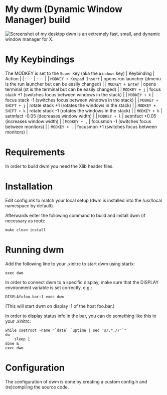 # My dwm (Dynamic Window Manager) build

![Screenshot of my desktop](https://gitlab.com/dwt1/dotfiles/raw/master/.screenshots/dotfiles04.png) 
dwm is an extremely fast, small, and dynamic window manager for X.

# My Keybindings

The MODKEY is set to the `Super` key (aka the `Windows` key)
| Keybinding | Action |
| :--- | :--- |
| `MODKEY + Keypad Insert` | opens run launcher (dmenu is the run launcher but can be easily changed) |
| `MODKEY + Enter` | opens terminal (st is the terminal but can be easily changed) |
| `MODKEY + j` | focus stack +1 (switches focus between windows in the stack) |
| `MODKEY + k` | focus stack -1 (switches focus between windows in the stack) |
| `MODKEY + SHIFT + j` | rotate stack +1 (rotates the windows in the stack) |
| `MODKEY + SHIFT + k` | rotate stack -1 (rotates the windows in the stack) |
| `MODKEY + h` | setmfact -0.05 (decreases window width) |
| `MODKEY + l` | setmfact +0.05 (increases window width) |
| `MODKEY + ,` | focusmon -1 (switches focus between monitors) |
| `MODKEY + .` | focusmon +1 (switches focus between monitors) |

# Requirements

In order to build dwm you need the Xlib header files.


# Installation

Edit config.mk to match your local setup (dwm is installed into
the /usr/local namespace by default).

Afterwards enter the following command to build and install dwm (if
necessary as root):

    make clean install


# Running dwm

Add the following line to your .xinitrc to start dwm using startx:

    exec dwm

In order to connect dwm to a specific display, make sure that
the DISPLAY environment variable is set correctly, e.g.:

    DISPLAY=foo.bar:1 exec dwm

(This will start dwm on display :1 of the host foo.bar.)

In order to display status info in the bar, you can do something
like this in your .xinitrc:

    while xsetroot -name "`date` `uptime | sed 's/.*,//'`"
    do
    	sleep 1
    done &
    exec dwm


# Configuration

The configuration of dwm is done by creating a custom config.h
and (re)compiling the source code.
